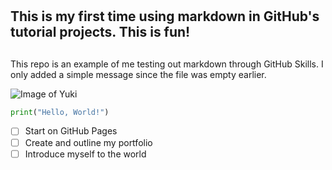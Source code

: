 # <h2> This is my first time using markdown in GitHub's tutorial projects. This is fun! <h2>

This repo is an example of me testing out markdown through GitHub Skills. I only added a simple message since the file was empty earlier.


![Image of Yuki](https://lh3.googleusercontent.com/-MjsGuAYFTbc/UVjjtsjE9bI/AAAAAAAAW0M/7qTVKnYcMoI/s640/VLC-00007.png)

``` python
print("Hello, World!")
```

- [ ] Start on GitHub Pages
- [ ] Create and outline my portfolio
- [ ] Introduce myself to the world
